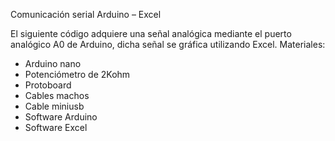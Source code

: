 Comunicación serial Arduino – Excel


El siguiente código adquiere una señal analógica mediante el puerto analógico A0 de Arduino, dicha señal se gráfica utilizando Excel.
Materiales:
-	Arduino nano
-	Potenciómetro de 2Kohm
-	Protoboard
-	Cables machos
-	Cable miniusb
-	Software Arduino
-	Software Excel

